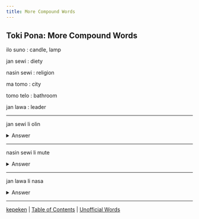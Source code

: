 ```yaml
---
title: More Compound Words
---
```


## Toki Pona: More Compound Words

ilo suno
: candle, lamp

jan sewi
: diety

nasin sewi
: religion

ma tomo
: city

tomo telo
: bathroom

jan lawa
: leader

---

jan sewi li olin
<details>
<summary>Answer</summary>

God is love
</details>

---

nasin sewi li mute
<details>
<summary>Answer</summary>

There are many religions
</details>

---

jan lawa li nasa
<details>
<summary>Answer</summary>

The leader is crazy
</details>

---

[kepeken](31kepeken.md) | [Table of Contents](toc.md) | [Unofficial Words](33UnofficialWords.md)